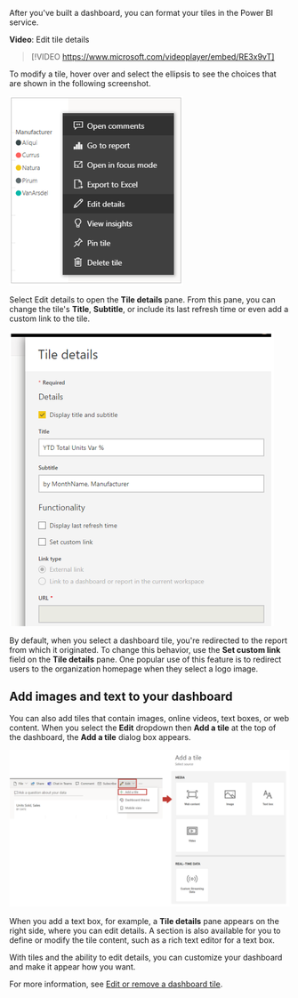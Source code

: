 After you've built a dashboard, you can format your tiles in the Power BI service.

**Video**: Edit tile details
> [!VIDEO https://www.microsoft.com/videoplayer/embed/RE3x9vT]

To modify a tile, hover over and select the ellipsis to see the choices that are shown in the following screenshot.

![Screenshot of the options to modify a tile.](../media/08-power-bi-edit-tile-details.png)

Select Edit details to open the **Tile details** pane. From this pane, you can change the tile's **Title**, **Subtitle**, or include its last refresh time or even add a custom link to the tile.

![Screenshot of the "Tile details" dialog.](../media/08-power-bi-tile-details-menu.png)

By default, when you select a dashboard tile, you're redirected to the report from which it originated. To change this behavior, use the **Set custom link** field on the **Tile details** pane. One popular use of this feature is to redirect users to the organization homepage when they select a logo image.

## Add images and text to your dashboard
You can also add tiles that contain images, online videos, text boxes, or web content. When you select the **Edit** dropdown then **Add a tile** at the top of the dashboard, the **Add a tile** dialog box appears.

![Image of the "Add tile" option and the "Add tile" dialog.](../media/08-power-bi-add-tile.png)

When you add a text box, for example, a **Tile details** pane appears on the right side, where you can edit details. A section is also available for you to define or modify the tile content, such as a rich text editor for a text box.

With tiles and the ability to edit details, you can customize your dashboard and make it appear how you want.

For more information, see [Edit or remove a dashboard tile](/power-bi/service-dashboard-edit-tile/?azure-portal=true).
